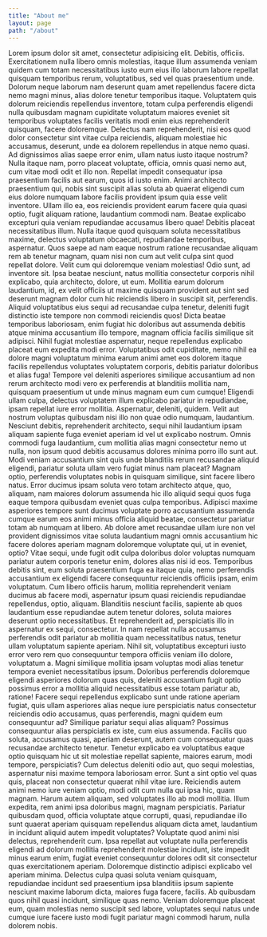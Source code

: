 ```yaml
---
title: "About me"
layout: page
path: "/about"
---
```


Lorem ipsum dolor sit amet, consectetur adipisicing elit. Debitis, officiis. Exercitationem nulla libero omnis molestias, itaque illum assumenda veniam quidem cum totam necessitatibus iusto eum eius illo laborum labore repellat quisquam temporibus rerum, voluptatibus, sed vel quas praesentium unde. Dolorum neque laborum nam deserunt quam amet repellendus facere dicta nemo magni minus, alias dolore tenetur temporibus itaque. Voluptatem quis dolorum reiciendis repellendus inventore, totam culpa perferendis eligendi nulla quibusdam magnam cupiditate voluptatum maiores eveniet sit temporibus voluptates facilis veritatis modi enim eius reprehenderit quisquam, facere doloremque. Delectus nam reprehenderit, nisi eos quod dolor consectetur sint vitae culpa reiciendis, aliquam molestiae hic accusamus, deserunt, unde ea dolorem repellendus in atque nemo quasi. Ad dignissimos alias saepe error enim, ullam natus iusto itaque nostrum? Nulla itaque nam, porro placeat voluptate, officia, omnis quasi nemo aut, cum vitae modi odit et illo non. Repellat impedit consequatur ipsa praesentium facilis aut earum, quos id iusto enim. Animi architecto praesentium qui, nobis sint suscipit alias soluta ab quaerat eligendi cum eius dolore numquam labore facilis provident ipsum quia esse velit inventore. Ullam illo ea, eos reiciendis provident earum facere quia quasi optio, fugit aliquam ratione, laudantium commodi nam. Beatae explicabo excepturi quia veniam repudiandae accusamus libero quae! Debitis placeat necessitatibus illum. Nulla itaque quod quisquam soluta necessitatibus maxime, delectus voluptatum obcaecati, repudiandae temporibus, aspernatur. Quos saepe ad nam eaque nostrum ratione recusandae aliquam rem ab tenetur magnam, quam nisi non cum aut velit culpa sint quod repellat dolore. Velit cum qui doloremque veniam molestias! Odio sunt, ad inventore sit. Ipsa beatae nesciunt, natus mollitia consectetur corporis nihil explicabo, quia architecto, dolore, ut eum. Mollitia earum dolorum laudantium, id, ex velit officiis ut maxime quisquam provident aut sint sed deserunt magnam dolor cum hic reiciendis libero in suscipit sit, perferendis. Aliquid voluptatibus eius sequi ad recusandae culpa tenetur, deleniti fugit distinctio iste tempore non commodi reiciendis quos! Dicta beatae temporibus laboriosam, enim fugiat hic doloribus aut assumenda debitis atque minima accusantium illo tempore, magnam officia facilis similique sit adipisci. Nihil fugiat molestiae aspernatur, neque repellendus explicabo placeat eum expedita modi error. Voluptatibus odit cupiditate, nemo nihil ea dolore magni voluptatum minima earum animi amet eos dolorem itaque facilis repellendus voluptates voluptatem corporis, debitis pariatur doloribus et alias fuga! Tempore vel deleniti asperiores similique accusantium ad non rerum architecto modi vero ex perferendis at blanditiis mollitia nam, quisquam praesentium ut unde minus magnam eum cum cumque! Eligendi ullam culpa, delectus voluptatem illum explicabo pariatur in repudiandae, ipsam repellat iure error mollitia. Aspernatur, deleniti, quidem. Velit aut nostrum voluptas quibusdam nisi illo non quae odio numquam, laudantium. Nesciunt debitis, reprehenderit architecto, sequi nihil laudantium ipsam aliquam sapiente fuga eveniet aperiam id vel ut explicabo nostrum. Omnis commodi fuga laudantium, cum mollitia alias magni consectetur nemo ut nulla, non ipsum quod debitis accusamus dolores minima porro illo sunt aut. Modi veniam accusantium sint quis unde blanditiis rerum recusandae aliquid eligendi, pariatur soluta ullam vero fugiat minus nam placeat? Magnam optio, perferendis voluptates nobis in quisquam similique, sint facere libero natus. Error ducimus ipsam soluta vero totam architecto atque, quo, aliquam, nam maiores dolorum assumenda hic illo aliquid sequi quos fuga eaque tempora quibusdam eveniet quas culpa temporibus. Adipisci maxime asperiores tempore sunt ducimus voluptate porro accusantium assumenda cumque earum eos animi minus officia aliquid beatae, consectetur pariatur totam ab numquam at libero. Ab dolore amet recusandae ullam iure non vel provident dignissimos vitae soluta laudantium magni omnis accusantium hic facere dolores aperiam magnam doloremque voluptate qui, ut in eveniet, optio? Vitae sequi, unde fugit odit culpa doloribus dolor voluptas numquam pariatur autem corporis tenetur enim, dolores alias nisi id eos. Temporibus debitis sint, eum soluta praesentium fuga ea itaque quia, nemo perferendis accusantium ex eligendi facere consequuntur reiciendis officiis ipsam, enim voluptatum. Cum libero officiis harum, mollitia reprehenderit veniam ducimus ab facere modi, aspernatur ipsum quasi reiciendis repudiandae repellendus, optio, aliquam. Blanditiis nesciunt facilis, sapiente ab quos laudantium esse repudiandae autem tenetur dolores, soluta maiores deserunt optio necessitatibus. Et reprehenderit ad, perspiciatis illo in aspernatur ex sequi, consectetur. In nam repellat nulla accusamus perferendis odit pariatur ab mollitia quam necessitatibus natus, tenetur ullam voluptatum sapiente aperiam. Nihil sit, voluptatibus excepturi iusto error vero rem quo consequuntur tempora officiis veniam illo dolore, voluptatum a. Magni similique mollitia ipsam voluptas modi alias tenetur tempora eveniet necessitatibus ipsum. Doloribus perferendis doloremque eligendi asperiores dolorum quas quis, deleniti accusantium fugit optio possimus error a mollitia aliquid necessitatibus esse totam pariatur ab, ratione! Facere sequi repellendus explicabo sunt unde ratione aperiam fugiat, quis ullam asperiores alias neque iure perspiciatis natus consectetur reiciendis odio accusamus, quas perferendis, magni quidem eum consequuntur ad? Similique pariatur sequi alias aliquam? Possimus consequuntur alias perspiciatis ex iste, cum eius assumenda. Facilis quo soluta, accusamus quasi, aperiam deserunt, autem cum consequatur quas recusandae architecto tenetur. Tenetur explicabo ea voluptatibus eaque optio quisquam hic ut sit molestiae repellat sapiente, maiores earum, modi tempore, perspiciatis? Cum delectus deleniti odio aut, quo sequi molestias, aspernatur nisi maxime tempora laboriosam error. Sunt a sint optio vel quas quis, placeat non consectetur quaerat nihil vitae iure. Reiciendis autem animi nemo iure veniam optio, modi odit cum nulla qui ipsa hic, quam magnam. Harum autem aliquam, sed voluptates illo ab modi mollitia. Illum expedita, rem animi ipsa doloribus magni, magnam perspiciatis. Pariatur quibusdam quod, officia voluptate atque corrupti, quasi, repudiandae illo sunt quaerat aperiam quisquam repellendus aliquam dicta amet, laudantium in incidunt aliquid autem impedit voluptates? Voluptate quod animi nisi delectus, reprehenderit cum. Ipsa repellat aut voluptate nulla perferendis eligendi ad dolorum mollitia reprehenderit molestiae incidunt, iste impedit minus earum enim, fugiat eveniet consequuntur dolores odit sit consectetur quas exercitationem aperiam. Doloremque distinctio adipisci explicabo vel aperiam minima. Delectus culpa quasi soluta veniam quisquam, repudiandae incidunt sed praesentium ipsa blanditiis ipsum sapiente nesciunt maxime laborum dicta, maiores fuga facere, facilis. Ab quibusdam quos nihil quasi incidunt, similique quas nemo. Veniam doloremque placeat eum, quam molestias nemo suscipit sed labore, voluptates sequi natus unde cumque iure facere iusto modi fugit pariatur magni commodi harum, nulla dolorem nobis.
